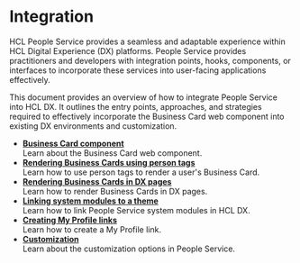 # Integration

HCL People Service provides a seamless and adaptable experience within HCL Digital Experience (DX) platforms. People Service provides practitioners and developers with integration points, hooks, components, or interfaces to incorporate these services into user-facing applications effectively.

This document provides an overview of how to integrate People Service into HCL DX. It outlines the entry points, approaches, and strategies required to effectively incorporate the Business Card web component into existing DX environments and customization.

- **[Business Card component](./business_card.md)**<br>
Learn about the Business Card web component.
- **[Rendering Business Cards using person tags](./rendering_business_card_person_tag.md)**<br>
Learn how to use person tags to render a user's Business Card.
- **[Rendering Business Cards in DX pages](./rendering_business_card_dx_page.md)**<br>
Learn how to render Business Cards in DX pages.
- **[Linking system modules to a theme](./link_system_module_to_theme.md)**<br>
Learn how to link People Service system modules in HCL DX.
- **[Creating My Profile links](./creating_my_profile_link.md)**<br>
Learn how to create a My Profile link.
- **[Customization](./customization/index.md)**<br>
Learn about the customization options in People Service.
